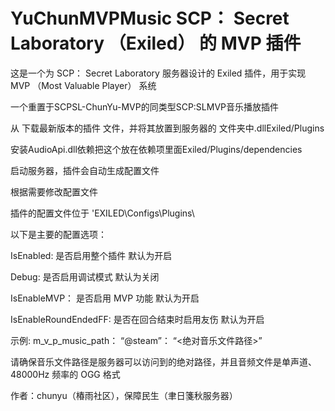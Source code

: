 # YuChunMVPMusic  SCP： Secret Laboratory （Exiled） 的 MVP 插件

这是一个为 SCP： Secret Laboratory 服务器设计的 Exiled 插件，用于实现 MVP （Most Valuable Player） 系统

一个重置于SCPSL-ChunYu-MVP的同类型SCP:SLMVP音乐播放插件

从 下载最新版本的插件 文件，并将其放置到服务器的 文件夹中.dllExiled/Plugins

安装AudioApi.dll依赖把这个放在依赖项里面Exiled/Plugins/dependencies

启动服务器，插件会自动生成配置文件

根据需要修改配置文件

插件的配置文件位于 'EXILED\Configs\Plugins\

以下是主要的配置选项：

IsEnabled: 是否启用整个插件 默认为开启

Debug: 是否启用调试模式 默认为关闭

IsEnableMVP： 是否启用 MVP 功能 默认为开启

IsEnableRoundEndedFF: 是否在回合结束时启用友伤 默认为开启

示例: m_v_p_music_path： “@steam”： “<绝对音乐文件路径>”

请确保音乐文件路径是服务器可以访问到的绝对路径，并且音频文件是单声道、48000Hz 频率的 OGG 格式

作者：chunyu（椿雨社区），保障民生（聿日箋秋服务器）
